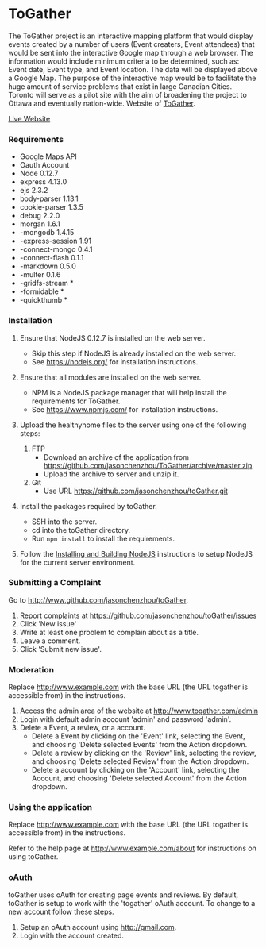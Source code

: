 ToGather
===========

The ToGather project is an interactive mapping platform that would display events created by a number of users (Event creaters, Event attendees) that would be sent into the interactive Google map through a web browser. The information would include minimum criteria to be determined, such as: Event date, Event type, and Event location. The data will be displayed above a Google Map. The purpose of the interactive map would be to facilitate the huge amount of service problems that exist in large Canadian Cities. Toronto will serve as a pilot site with the aim of broadening the project to Ottawa and eventually nation-wide. Website of [ToGather](https://www.ToGather.org/).

[Live Website](http://t0gather.herokuapp.com)

### Requirements
- Google Maps API
- Oauth Account
- Node 0.12.7
- express 4.13.0
- ejs 2.3.2
- body-parser 1.13.1
- cookie-parser 1.3.5
- debug 2.2.0
- morgan 1.6.1
- -mongodb 1.4.15
- -express-session 1.91
- -connect-mongo 0.4.1
- -connect-flash 0.1.1
- -markdown 0.5.0
- -multer 0.1.6
- -gridfs-stream *
- -formidable *
- -quickthumb *

### Installation

1. Ensure that NodeJS 0.12.7 is installed on the web server.
    - Skip this step if NodeJS is already installed on the web server.
    - See https://nodejs.org/ for installation instructions.

2. Ensure that all modules are installed on the web server.
    - NPM is a NodeJS package manager that will help install the requirements for ToGather.
    - See https://www.npmjs.com/ for installation instructions.

3. Upload the healthyhome files to the server using one of the following steps:
    1. FTP
        - Download an archive of the application from https://github.com/jasonchenzhou/ToGather/archive/master.zip.
        - Upload the archive to server and unzip it.
    2. Git
        - Use URL https://github.com/jasonchenzhou/toGather.git

4. Install the packages required by toGather.
    - SSH into the server.
    - cd into the toGather directory.
    - Run `npm install` to install the requirements.

5. Follow the [Installing and Building NodeJS](https://github.com/joyent/node/wiki/Installation) instructions to setup NodeJS for the current server environment.

### Submitting a Complaint
Go to http://www.github.com/jasonchenzhou/toGather.

1. Report complaints at https://github.com/jasonchenzhou/toGather/issues
2. Click 'New issue'
3. Write at least one problem to complain about as a title.
4. Leave a comment.
5. Click 'Submit new issue'.

### Moderation
Replace http://www.example.com with the base URL (the URL togather is accessible from) in the instructions.

1. Access the admin area of the website at http://www.togather.com/admin
2. Login with default admin account 'admin' and password 'admin'.
3. Delete a Event, a review, or a account.
    - Delete a Event by clicking on the 'Event' link, selecting the Event, and choosing 'Delete selected Events' from the Action dropdown.
    - Delete a review by clicking on the 'Review' link, selecting the review, and choosing 'Delete selected Review' from the Action dropdown.
    - Delete a account by clicking on the 'Account' link, selecting the Account, and choosing 'Delete selected Account' from the Action dropdown.

### Using the application
Replace http://www.example.com with the base URL (the URL togather is accessible from) in the instructions.

Refer to the help page at http://www.example.com/about for instructions on using toGather.

### oAuth
toGather uses oAuth for creating page events and reviews. By default, toGather is setup to work with the 'togather' oAuth account. To change to a new account follow these steps.

1. Setup an oAuth account using http://gmail.com.
2. Login with the account created.
